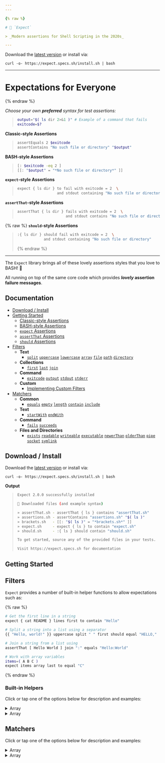 ```yaml
---
---

{% raw %}

# 🧐 `Expect`

> _Modern assertions for Shell Scripting in the 2020s_

---
```


Download the [latest version](https://github.com/specs-sh/expect/archive/v2.0.0.tar.gz) or install via:

```
curl -o- https://expect.specs.sh/install.sh | bash
```

---

# Expectations for Everyone

{% endraw %}

_Choose your own **preferred** syntax for test assertions:_

> ```sh
> output="$( ls dir 2>&1 )" # Example of a command that fails
> exitcode=$?
> ```

**Classic-style Assertions**

> ```sh
> assertEquals 2 $exitcode
> assertContains "No such file or directory" "$output"
> ```

**BASH-style Assertions**

> ```sh
> [: $exitcode -eq 2 ]
> [[: "$output" = "*No such file or directory*" ]]
> ```

**`expect`-style Assertions**

> ```sh
> expect { ls dir } to fail with exitcode = 2  \
>                   and stdout containing "No such file or directory"
> ```

**`assertThat`-style Assertions**

> ```sh
> assertThat { ls dir } fails with exitcode = 2  \
>                       and stdout contains "No such file or directory"
> ```

{% raw %}
**`should`-style Assertions**

> ```sh
> :{ ls dir } should fail with exitcode = 2  \
>             and stdout containing "No such file or directory"
> ```
>
> {% endraw %}

---

The `Expect` library brings all of these lovely assertions styles that you love to BASH! 💖

All running on top of the same core code which provides **_lovely_ assertion failure messages**.

<script src="https://kit.fontawesome.com/319dabc23d.js" crossorigin="anonymous"></script>

## <i class="fad fa-books"></i> Documentation

- [<i class="fad fa-download"></i> Download / Install](#)
- [<i class="fad fa-terminal"></i> Getting Started](#)
  - [Classic-style Assertions](#)
  - [BASH-style Assertions](#)
  - [`expect` Assertions](#)
  - [`assertThat` Assertions](#)
  - [`should` Assertions](#)
- [<i class="fad fa-flask"></i> Filters](#)
  - **Text**
    - [`split`](#) [`uppercase`](#) [`lowercase`](#) [`array`](#) [`file`](#) [`path`](#) [`directory`](#)
  - **Collections**
    - [`first`](#) [`last`](#) [`join`](#)
  - **Command**
    - [`exitcode`](#) [`output`](#) [`stdout`](#) [`stderr`](#)
  - **Custom**
    - [Implementing Custom Filters](#)
- [<i class="fad fa-atom-alt"></i> Matchers](#)
  - **Common**
    - [`equals`](#) [`empty`](#) [`length`](#) [`contain`](#) [`include`](#)
  - **Text**
    - [`startWith`](#) [`endWith`](#)
  - **Command**
    - [`fails`](#) [`succeeds`](#)
  - **Files and Directories**
    - [`exists`](#) [`readable`](#) [`writeable`](#) [`executable`](#) [`newerThan`](#) [`olderThan`](#) [`pipe`](#) [`socket`](#) [`symlink`](#)

## <i class="fad fa-download"></i> Download / Install

Download the [latest version](https://github.com/specs-sh/expect/archive/v2.0.0.tar.gz) or install via:

```
curl -o- https://expect.specs.sh/install.sh | bash
```

**Output**

> ```sh
> Expect 2.0.0 successfully installed
>
> 🧐 Downloaded files (and example syntax)
>
> » assertThat.sh - assertThat { ls } contains "assertThat.sh"
> » assertions.sh - assertContains "assertions.sh" "$( ls )"
> » brackets.sh   - [[: "$( ls )" = "*brackets.sh*" ]]
> » expect.sh     - expect { ls } to contain "expect.sh"
> » should.sh     - :{ ls } should contain "should.sh"
>
> To get started, source any of the provided files in your tests.
>
> Visit https://expect.specs.sh for documentation
> ```

## <i class="fad fa-terminal"></i> Getting Started

## <i class="fad fa-flask"></i> Filters

`Expect` provides a number of built-in helper functions to allow expectations such as:

{% raw %}

```sh
# Get the first line in a string
expect { cat README } lines first to contain "Hello"

# Split a string into a list using a separator
{{ "Hello, world!" }} uppercase split " " first should equal "HELLO,"

# Join a string from a list using
assertThat [ Hello World ] join ":" equals "Hello:World"

# Work with array variables
items=( A B C )
expect items array last to equal "C"
```

{% endraw %}

### Built-in Helpers

Click or tap one of the options below for description and examples:

<details>
  <summary>Array</summary>

...
hello
</details>

<details>
  <summary>Array</summary>

...
hello
</details>

## <i class="fad fa-atom-alt"></i> Matchers

Click or tap one of the options below for description and examples:

<details>
  <summary>Array</summary>

...
hello
</details>

<details>
  <summary>Array</summary>

...
hello
</details>

